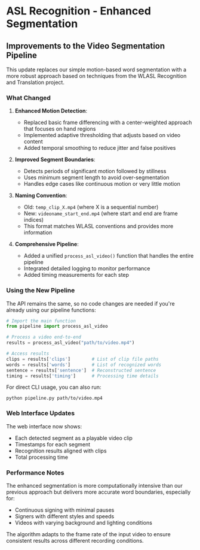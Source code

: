 # ASL Recognition - Enhanced Segmentation

## Improvements to the Video Segmentation Pipeline

This update replaces our simple motion-based word segmentation with a more robust approach based on techniques from the WLASL Recognition and Translation project.

### What Changed

1. **Enhanced Motion Detection**:

   - Replaced basic frame differencing with a center-weighted approach that focuses on hand regions
   - Implemented adaptive thresholding that adjusts based on video content
   - Added temporal smoothing to reduce jitter and false positives

2. **Improved Segment Boundaries**:

   - Detects periods of significant motion followed by stillness
   - Uses minimum segment length to avoid over-segmentation
   - Handles edge cases like continuous motion or very little motion

3. **Naming Convention**:

   - Old: `temp_clip_X.mp4` (where X is a sequential number)
   - New: `videoname_start_end.mp4` (where start and end are frame indices)
   - This format matches WLASL conventions and provides more information

4. **Comprehensive Pipeline**:
   - Added a unified `process_asl_video()` function that handles the entire pipeline
   - Integrated detailed logging to monitor performance
   - Added timing measurements for each step

### Using the New Pipeline

The API remains the same, so no code changes are needed if you're already using our pipeline functions:

```python
# Import the main function
from pipeline import process_asl_video

# Process a video end-to-end
results = process_asl_video("path/to/video.mp4")

# Access results
clips = results['clips']        # List of clip file paths
words = results['words']        # List of recognized words
sentence = results['sentence']  # Reconstructed sentence
timing = results['timing']      # Processing time details
```

For direct CLI usage, you can also run:

```
python pipeline.py path/to/video.mp4
```

### Web Interface Updates

The web interface now shows:

- Each detected segment as a playable video clip
- Timestamps for each segment
- Recognition results aligned with clips
- Total processing time

### Performance Notes

The enhanced segmentation is more computationally intensive than our previous approach but delivers more accurate word boundaries, especially for:

- Continuous signing with minimal pauses
- Signers with different styles and speeds
- Videos with varying background and lighting conditions

The algorithm adapts to the frame rate of the input video to ensure consistent results across different recording conditions.
